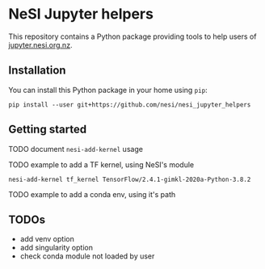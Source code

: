 # NeSI Jupyter helpers

This repository contains a Python package providing tools to help users of 
[jupyter.nesi.org.nz](https://jupyter.nesi.org.nz).


## Installation

You can install this Python package in your home using `pip`:
```
pip install --user git+https://github.com/nesi/nesi_jupyter_helpers
```


## Getting started

TODO document `nesi-add-kernel` usage

TODO example to add a TF kernel, using NeSI's module
```
nesi-add-kernel tf_kernel TensorFlow/2.4.1-gimkl-2020a-Python-3.8.2
```

TODO example to add a conda env, using it's path


## TODOs

- add venv option
- add singularity option
- check conda module not loaded by user
